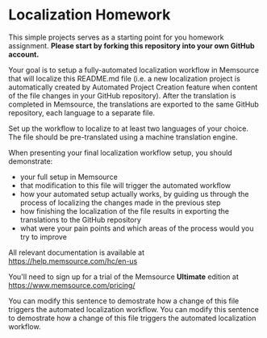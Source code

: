 # Localization Homework
This simple projects serves as a starting point for you homework assignment. **Please start by forking this repository into your own GitHub account.**

Your goal is to setup a fully-automated localization workflow in Memsource that will localize this README.md file (i.e. a new localization project is automatically created by Automated Project Creation feature when content of the file changes in your GitHub repository). After the translation is completed in Memsource, the translations are exported to the same GitHub repository, each language to a separate file.

Set up the workflow to localize to at least two languages of your choice. The file should be pre-translated using a machine translation engine.

When presenting your final localization workflow setup, you should demonstrate:
* your full setup in Memsource
* that modification to this file will trigger the automated workflow
* how your automated setup actually works, by guiding us through the process of localizing the changes made in the previous step
* how finishing the localization of the file results in exporting the translations to the GitHub repository
* what were your pain points and which areas of the process would you try to improve

All relevant documentation is available at https://help.memsource.com/hc/en-us

You'll need to sign up for a trial of the Memsource **Ultimate** edition at https://www.memsource.com/pricing/

You can modify this sentence to demostrate how a change of this file triggers the automated localization workflow.
You can modify this sentence to demostrate how a change of this file triggers the automated localization workflow.
